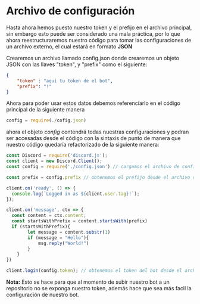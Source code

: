 # Archivo de configuración
Hasta ahora hemos puesto nuestro token y el prefijo en el archivo principal, sin embargo esto puede ser considerado una mala práctica, por lo que ahora reestructuraremos nuestro código para tomar las configuraciones de un archivo externo, el cual estará en formato **JSON**

Crearemos un archivo llamado config.json donde crearemos un objeto JSON con las llaves "token", y "prefix" como el siguiente:

```json
{
    "token" : "aqui tu token de el bot",
    "prefix": "!"
}
```

Ahora para poder usar estos datos debemos referenciarlo en el código principal de la siguiente manera

```js
config = require(./cofig.json)
```
ahora el objeto *config* contendrá todas nuestras configuraciones y podran ser accesadas desde el código con la sintaxis de punto de manera que nuestro código quedaría refactorizado de la siguiente manera:

```js
const Discord = require('discord.js');
const client = new Discord.Client();
const config = require('./config.json') // cargamos el archivo de configuración

const prefix = config.prefix // obtenemos el prefijo desde el archivo de configuración

client.on('ready', () => {
  console.log(`Logged in as ${client.user.tag}!`);
});

client.on('message', ctx => {
  const content = ctx.content;
  const startsWithPrefix = content.startsWith(prefix)
  if (startsWithPrefix){
        let message = content.substr(1) 
        if (message = "Hello"){
            msg.reply("World!")
        }
    } 
})

client.login(config.token); // obtenemos el token del bot desde el archivo
```

**Nota:** Esto se hace para que al momento de subir nuestro bot a un repositorio no se exponga nuestro token, además hace que sea más facil la configuración de nuestro bot.
